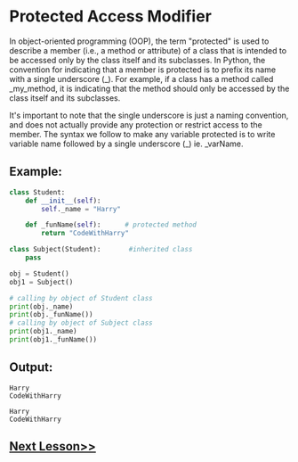 # Protected Access Modifier  
In object-oriented programming (OOP), the term "protected" is used to describe a member (i.e., a method or attribute) of a class that is intended to be accessed only by the class itself and its subclasses. In Python, the convention for indicating that a member is protected is to prefix its name with a single underscore (_). For example, if a class has a method called _my_method, it is indicating that the method should only be accessed by the class itself and its subclasses.

It's important to note that the single underscore is just a naming convention, and does not actually provide any protection or restrict access to the member.
The syntax we follow to make any variable protected is to write variable name followed by a single underscore (_) ie. _varName.
## Example:
```python
class Student:
    def __init__(self):
        self._name = "Harry"

    def _funName(self):      # protected method
        return "CodeWithHarry"

class Subject(Student):       #inherited class
    pass

obj = Student()
obj1 = Subject()

# calling by object of Student class
print(obj._name)      
print(obj._funName())     
# calling by object of Subject class
print(obj1._name)    
print(obj1._funName()) 
```
## Output:
```
Harry
CodeWithHarry

Harry
CodeWithHarry
```
## [Next Lesson>>](https://replit.com/@codewithharry/63-Day-63-Exercise-5-Solution)